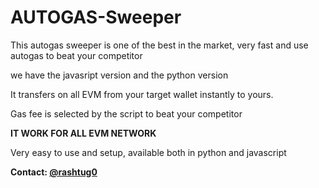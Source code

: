 # AUTOGAS-Sweeper


This autogas sweeper is one of the best in the market, very fast and use autogas to beat your competitor

we have the javasript version and the python version 

It transfers on all EVM from your target wallet instantly to yours.


Gas fee is selected by the script to beat your competitor


**IT WORK FOR ALL EVM NETWORK**

Very easy to use and setup, available both in python and javascript

**Contact: [@rashtug0](https://t.me/rashtug0)**
